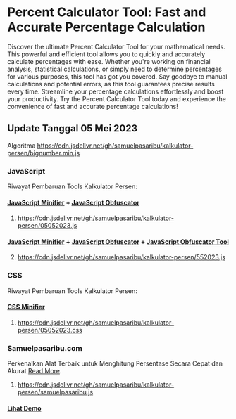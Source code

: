 # Percent Calculator Tool: Fast and Accurate Percentage Calculation
Discover the ultimate Percent Calculator Tool for your mathematical needs. This powerful and efficient tool allows you to quickly and accurately calculate percentages with ease. Whether you're working on financial analysis, statistical calculations, or simply need to determine percentages for various purposes, this tool has got you covered. Say goodbye to manual calculations and potential errors, as this tool guarantees precise results every time. Streamline your percentage calculations effortlessly and boost your productivity. Try the Percent Calculator Tool today and experience the convenience of fast and accurate percentage calculations!
## Update Tanggal 05 Mei 2023
Algoritma
https://cdn.jsdelivr.net/gh/samuelpasaribu/kalkulator-persen/bignumber.min.js
### JavaScript
Riwayat Pembaruan Tools Kalkulator Persen:
#### <a href="https://www.toptal.com/developers/javascript-minifier">JavaScript Minifier</a> + <a href="https://beautifytools.com/javascript-obfuscator.php">JavaScript Obfuscator</a>
1. https://cdn.jsdelivr.net/gh/samuelpasaribu/kalkulator-persen/05052023.js
#### <a href="https://www.toptal.com/developers/javascript-minifier">JavaScript Minifier</a> + <a href="https://beautifytools.com/javascript-obfuscator.php">JavaScript Obfuscator</a> + <a href="https://obfuscator.io">JavaScript Obfuscator Tool</a>
2. https://cdn.jsdelivr.net/gh/samuelpasaribu/kalkulator-persen/552023.js
### CSS
Riwayat Pembaruan Tools Kalkulator Persen:
#### <a href="https://www.toptal.com/developers/cssminifier">CSS Minifier</a>
1. https://cdn.jsdelivr.net/gh/samuelpasaribu/kalkulator-persen/05052023.css
### Samuelpasaribu.com
Perkenalkan Alat Terbaik untuk Menghitung Persentase Secara Cepat dan Akurat <a href="https://www.toptal.com/developers/cssminifier">Read More</a>.
1. https://cdn.jsdelivr.net/gh/samuelpasaribu/kalkulator-persen/samuelpasaribu.js
#### <a href="https://www.samuelpasaribu.com/p/kalkulator-persen.html">Lihat Demo</a>
